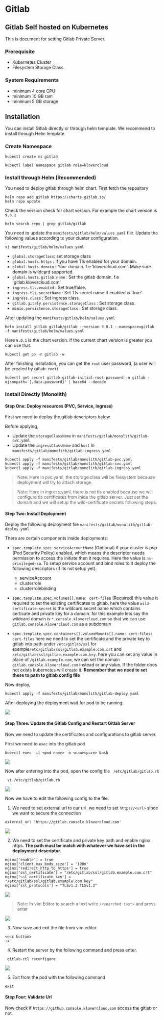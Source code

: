 # Gitlab

## Gitlab Self hosted on Kubernetes

This is document for setting Gitlab Private Server.

### Prerequisite
* Kubernetes Cluster
* Filesystem Storage Class

### System Requirements
* minimum 4 core CPU
* minimum 10 GB ram
* minimum 5 GB storage

## Installation

You can install Gitlab directly or through helm template. We recommend to install through Helm template.

### Create Namespace

```
kubectl create ns gitlab

kubectl label namespace gitlab role=klovercloud
```

### Install through Helm (Recommended)

You need to deploy gitlab through helm chart. First fetch the repository

```
helm repo add gitlab https://charts.gitlab.io/
helm repo update
```

Check the version check for chart version. For example the chart version is `9.0.1`
````
helm search repo | grep gitlab/gitlab
````

You need to update the `manifests/gitlab/helm/values.yaml` file. Update the following values 
according to your cluster configuration.

```
vi manifests/gitlab/helm/values.yaml
```

* `global.storageClass`: set storage class
* `global.hosts.https` : If you have Tls enabled for your domain.
* `global.hosts.domain` : Your domain. f.e 'klovercloud.com'. Make sure domain is wildcard supported.
* `global.hosts.gitlab.name` : Set the gitlab domain. f.e 'gitlab.klovercloud.com'
* `ingress.tls.enabled` : Set true/false.
* `ingress.tls.secretName` : Set Tls secret name if enabled is 'true'.
* `ingress.class` : Set ingress class.
* `gitlab.gitaly.persistence.storageClass` : Set storage class.
* `minio.persistence.storageClass` : Set storage class.

After updating the `manifests/gitlab/helm/values.yaml`
```
helm install gitlab gitlab/gitlab --version 9.0.1 --namespace=gitlab  -f manifests/gitlab/helm/values.yaml
```
Here `9.0.1` is the chart version. If the current chart version is greater you can use that.

```
kubectl get po -n gitlab -w
```

After finishing installation, you can get the `root` user password, (a user will be created by gitlab: `root`)

```
kubectl get secret gitlab-gitlab-initial-root-password -n gitlab -ojsonpath='{.data.password}' | base64 --decode
```

### Install Directly (Monolith)

#### Step One: Deploy resources (PVC, Service, Ingress)
First we need to deploy the gitlab descriptors below. 

Before applying,
* Update the `storageClassName` in `manifests/gitlab/monolith/gitlab-pvc.yaml`
* Update the `ingressClassName` and `host` in `manifests/gitlab/monolith/gitlab-ingress.yaml`

````
kubectl apply -f manifests/gitlab/monolith/gitlab-pvc.yaml
kubectl apply -f manifests/gitlab/monolith/gitlab-svc.yaml
kubectl apply -f manifests/gitlab/monolith/gitlab-ingress.yaml
````

> Note: Here in pvc.yaml, the storage class will be filesystem because deployment will try to attach storage.


> Note: Here in ingress.yaml, there is not tls enabled because we will configure tls certificates
> from inide the gitlab server. Just set the domain and we will setup the wild-certificate secrets following steps.

#### Step Two: Install Deployment

Deploy the following deployment file `manifests/gitlab/monolith/gitlab-deploy.yaml`

There are certain components inside deployments:

* `spec.template.spec.serviceAccountName` (Optional) if your cluster is psp (Pod Security Policy) enabled,
  which means the descriptor needs permission to access the initiate then it requires. Here the value
  is `ns-privileged-sa`. To setup service account and bind roles to it deploy the following
  descriptors (if its not setup yet).

    * serviceAccount
    * clusterrole
    * clusterrolebinding

* `spec.template.spec.volumes[].name: cert-files` (Required) this value is required to set the existing certificates
  to gitlab. here the value `wild-certificate-secret` is the wildcard secret name which contains certicate and private key for a domain.
  for this example lets say the wildcard domain is `*.console.klovercloud.com` so that we can use `gitlab.console.klovercloud.com` as a subdomain


* `spec.template.spec.containers[].volumeMounts[].name: cert-files: cert-files` here we need to set the certificate and the private key to
  gitlab into path under `/etc/gitlab/ssl` for example`/etc/gitlab/ssl/gitlab.example.com.crt` and `/etc/gitlab/ssl/gitlab.example.com.key`. here  you
  can set any value in place of `/gitlab.example.com`, we can set the domain `gitlab.console.klovercloud.com` instead or any value.
  If the folder does not exists kubernetes will create it. **Remember that we need to set these to path to gitlab config file**

Now deploy,
````
kubectl apply -f manifests/gitlab/monolith/gitlab-deploy.yaml
````

After deploying the deployment wait for pod to be running.

![](https://github.com/shaekhhasanshoron/klovercloud-container-platform-setup/blob/master/static/gitlab/1.gitlab.PNG)

#### Step Three: Update the Gitlab Config and Restart Gitlab Server

Now we need to update the certificates and configurations to gitlab server.

First we need to `exec` into the gitlab pod.

```
kubectl exec -it <pod name> -n <namespace> bash 
```
![](https://github.com/shaekhhasanshoron/klovercloud-container-platform-setup/blob/master/static/gitlab/2.gitlab.PNG)


Now after entering into the pod, open the config file ` /etc/gitlab/gitlab.rb`

```
 vi /etc/gitlab/gitlab.rb
```

![](https://github.com/shaekhhasanshoron/klovercloud-container-platform-setup/blob/master/static/gitlab/3.gitlab.PNG)

Now we have to edit the following config to the file.

1. We need to set external url to our url. we need to set `https//<url>` since we want to secure the
   connection
```
external_url 'https://gitlab.console.klovercloud.com'
```
![](https://github.com/shaekhhasanshoron/klovercloud-container-platform-setup/blob/master/static/gitlab/4.gitlab-config.PNG)

2. We need to set the certificate and private key path and enable nginx https. **The path must be match with whatever we have set in the deployment
   descriptor**.

````
nginx['enable'] = true
nginx['client_max_body_size'] = '100m'
nginx['redirect_http_to_https'] = true
nginx['ssl_certificate'] = "/etc/gitlab/ssl/gitlab.example.com.crt"
nginx['ssl_certificate_key'] = "/etc/gitlab/ssl/gitlab.example.com.key"
nginx['ssl_protocols'] = "TLSv1.2 TLSv1.3"
````


![](https://github.com/shaekhhasanshoron/klovercloud-container-platform-setup/blob/master/static/gitlab/5.gitlab-config.PNG)

> Note: In vim Editor to search a text write `/<searched text>` and press enter

![](https://github.com/shaekhhasanshoron/klovercloud-container-platform-setup/blob/master/static/gitlab/6.shortcut-vim.PNG)

3. Now save and exit the file from vim editor

```
<esc button>
:x
```

4. Restart the server by the following command and press enter.
```
 gitlab-ctl reconfigure
```

![](https://github.com/shaekhhasanshoron/klovercloud-container-platform-setup/blob/master/static/gitlab/7.gitlab-config.PNG)

5. Exit from the pod with the following command

```
exit
```

#### Step Four: Validate Url

Now check if `https://github.console.klovercloud.com` access the gitlab or not.
